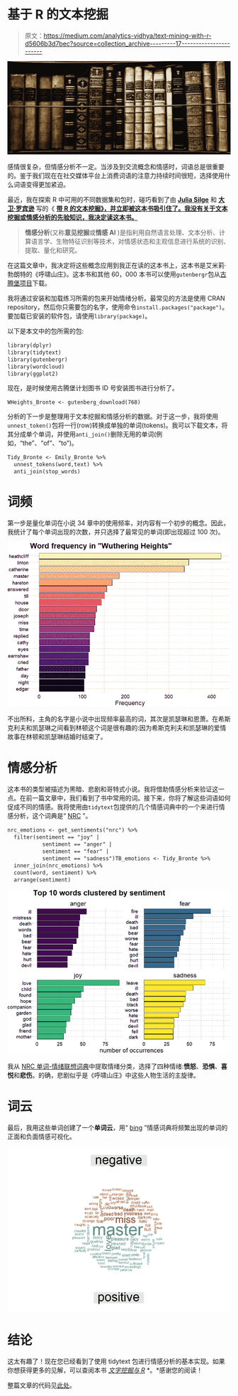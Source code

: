 # 基于 R 的文本挖掘

> 原文：<https://medium.com/analytics-vidhya/text-mining-with-r-d5606b3d7bec?source=collection_archive---------17----------------------->

![](img/cd8e7ef0044fc5fa971f3a8482288fe5.png)

感情很复杂，但情感分析不一定。当涉及到交流概念和情感时，词语总是很重要的。鉴于我们现在在社交媒体平台上消费词语的注意力持续时间很短，选择使用什么词语变得更加紧迫。

最近，我在探索 R 中可用的不同数据集和包时，碰巧看到了由 [**Julia Silge**](https://juliasilge.com/) 和 [**大卫·罗宾逊**](http://varianceexplained.org/) 写的《 [**带 R 的文本挖掘》，并立即被这本书吸引住了。我没有关于文本挖掘或情感分析的先验知识，我决定读这本书。**](https://www.tidytextmining.com/)

> **情感分析**(又称**意见挖掘**或**情感 AI** )是指利用自然语言处理、文本分析、计算语言学、生物特征识别等技术，对情感状态和主观信息进行系统的识别、提取、量化和研究。

在这篇文章中，我决定将这些概念应用到我正在读的这本书上，这本书是艾米莉·勃朗特的《呼啸山庄》。这本书和其他 60，000 本书可以使用`gutenbergr`包从[古腾堡项目](https://www.gutenberg.org/)下载。

我将通过安装和加载练习所需的包来开始情绪分析。最常见的方法是使用 CRAN repository，然后你只需要包的名字，使用命令`install.packages("package")`。要加载已安装的软件包，请使用`library(package)`。

以下是本文中的包所需的包:

```
library(dplyr)
library(tidytext)
library(gutenbergr)
library(wordcloud)
library(ggplot2)
```

现在，是时候使用古腾堡计划图书 ID 号安装图书进行分析了。

```
WHeights_Bronte <- gutenberg_download(768)
```

分析的下一步是整理用于文本挖掘和情感分析的数据。对于这一步，我将使用`unnest_token()`包将一行(row)转换成单独的单词(tokens)。我可以下载文本，将其分成单个单词，并使用`anti_join()`删除无用的单词(例如，“the”、“of”、“to”)。

```
Tidy_Bronte <- Emily_Bronte %>%
  unnest_tokens(word,text) %>%
  anti_join(stop_words)
```

# 词频

第一步是量化单词在小说 34 章中的使用频率，对内容有一个初步的概念。因此，我统计了每个单词出现的次数，并只选择了最常见的单词(即出现超过 100 次)。

![](img/edc7c3145ceff61d3e3593adae31e7f6.png)

不出所料，主角的名字是小说中出现频率最高的词，其次是凯瑟琳和恩萧。在希斯克利夫和凯瑟琳之间看到林顿这个词是很有趣的:因为希斯克利夫和凯瑟琳的爱情故事在林顿和凯瑟琳结婚时结束了。

# 情感分析

这本书的类型被描述为黑暗、悲剧和哥特式小说。我将借助情感分析来验证这一点。在前一篇文章中，我们看到了书中常用的词。接下来，你将了解这些词语如何促成不同的情感。我将使用由`tidytext`包提供的几个情感词典中的一个来进行情感分析，这个词典是“ [NRC](http://saifmohammad.com/WebPages/AccessResource.htm) ”。

```
nrc_emotions <- get_sentiments("nrc") %>%
  filter(sentiment == "joy" |
           sentiment == "anger" |
           sentiment == "fear" |
           sentiment == "sadness")TB_emotions <- Tidy_Bronte %>%
  inner_join(nrc_emotions) %>% 
  count(word, sentiment) %>% 
  arrange(sentiment)
```

![](img/848771ff4aab7729e201ef4e2f3c02ec.png)

我从 [NRC 单词-情绪联想词典](http://saifmohammad.com/WebPages/NRC-Emotion-Lexicon.htm)中提取情绪分类，选择了四种情绪:**愤怒**、**恐惧**、**喜悦**和**悲伤**。的确，悲剧似乎是《呼啸山庄》中这些人物生活的主旋律。

# 词云

最后，我用这些单词创建了一个**单词云**，用“ [bing](https://www.cs.uic.edu/~liub/FBS/sentiment-analysis.html) ”情感词典将频繁出现的单词的正面和负面情感可视化。

![](img/8d225b29b3760aab9e9105dee672a9df.png)

# 结论

这太有趣了！现在您已经看到了使用 tidytext 包进行情感分析的基本实现。如果你想获得更多的见解，可以查阅本书 [*文字挖掘与 R*](https://www.tidytextmining.com/) *。*感谢您的阅读！

整篇文章的代码见[此处](https://github.com/namithadeshpande/Data-Analysis-with-R/blob/master/Emily_bronte.R)。